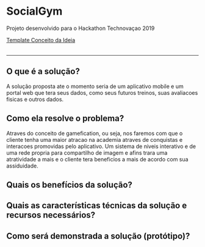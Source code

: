# SocialGym
Projeto desenvolvido para o Hackathon Technovaçao 2019

<a href="#conceptidea">Template Conceito da Ideia</a><br><br>

________________________________________________________________________________________________________________________________________

<div id="conceptidea"></div>

## O que é a solução?
  A solução proposta ate o momento seria de um aplicativo mobile e um portal web que tera seus dados, como seus futuros treinos, suas avaliacoes fisicas e outros dados.

## Como ela resolve o problema?
   Atraves do conceito de gamefication, ou seja, nos faremos com que o cliente tenha uma maior atracao na academia atraves de conquistas e interacoes promovidas pelo aplicativo. Um sistema de niveis interativo e de uma rede propria para compartilho de imagem e afins trara uma atratividade a mais e o cliente tera beneficios a mais de acordo com sua assiduidade.
   
## Quais os benefícios da solução?
   
## Quais as características técnicas da solução e recursos  necessários?

## Como será demonstrada a solução (protótipo)?
